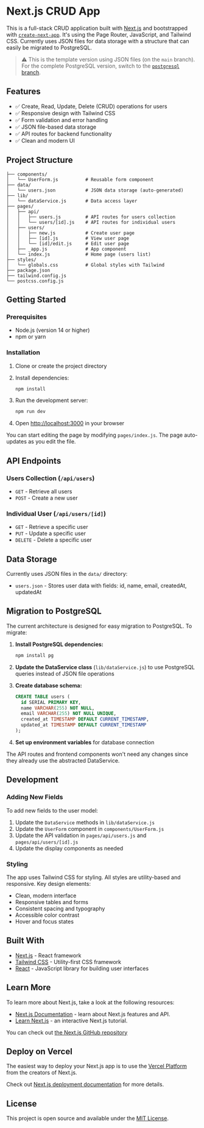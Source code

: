 # Next.js CRUD App

This is a full-stack CRUD application built with [Next.js](https://nextjs.org) and  bootstrapped with [`create-next-app`](https://nextjs.org/docs/pages/api-reference/create-next-app). It's using the Page Router, JavaScript, and Tailwind CSS. Currently uses JSON files for data storage with a structure that can easily be migrated to PostgreSQL.

> ⚠️ This is the template version using JSON files (on the `main` branch).
>    For the complete PostgreSQL version, switch to the [`postgresql` branch](https://github.com/fraternity25/Next-crud-template/tree/postgresql).

## Features

- ✅ Create, Read, Update, Delete (CRUD) operations for users
- ✅ Responsive design with Tailwind CSS
- ✅ Form validation and error handling
- ✅ JSON file-based data storage
- ✅ API routes for backend functionality
- ✅ Clean and modern UI

## Project Structure

```
├── components/
│   └── UserForm.js          # Reusable form component
├── data/
│   └── users.json           # JSON data storage (auto-generated)
├── lib/
│   └── dataService.js       # Data access layer
├── pages/
│   ├── api/
│   │   ├── users.js         # API routes for users collection
│   │   └── users/[id].js    # API routes for individual users
│   ├── users/
│   │   ├── new.js           # Create user page
│   │   ├── [id].js          # View user page
│   │   └── [id]/edit.js     # Edit user page
│   ├── _app.js              # App component
│   └── index.js             # Home page (users list)
├── styles/
│   └── globals.css          # Global styles with Tailwind
├── package.json
├── tailwind.config.js
└── postcss.config.js
```

## Getting Started

### Prerequisites

- Node.js (version 14 or higher)
- npm or yarn

### Installation

1. Clone or create the project directory
2. Install dependencies:
   ```bash
   npm install
   ```

3. Run the development server:
   ```bash
   npm run dev
   ```

4. Open [http://localhost:3000](http://localhost:3000) in your browser

You can start editing the page by modifying `pages/index.js`. The page auto-updates as you edit the file.

## API Endpoints

### Users Collection (`/api/users`)
- `GET` - Retrieve all users
- `POST` - Create a new user

### Individual User (`/api/users/[id]`)
- `GET` - Retrieve a specific user
- `PUT` - Update a specific user
- `DELETE` - Delete a specific user

## Data Storage

Currently uses JSON files in the `data/` directory:
- `users.json` - Stores user data with fields: id, name, email, createdAt, updatedAt

## Migration to PostgreSQL

The current architecture is designed for easy migration to PostgreSQL. To migrate:

1. **Install PostgreSQL dependencies:**
   ```bash
   npm install pg
   ```

2. **Update the DataService class** (`lib/dataService.js`) to use PostgreSQL queries instead of JSON file operations

3. **Create database schema:**
   ```sql
   CREATE TABLE users (
     id SERIAL PRIMARY KEY,
     name VARCHAR(255) NOT NULL,
     email VARCHAR(255) NOT NULL UNIQUE,
     created_at TIMESTAMP DEFAULT CURRENT_TIMESTAMP,
     updated_at TIMESTAMP DEFAULT CURRENT_TIMESTAMP
   );
   ```

4. **Set up environment variables** for database connection

The API routes and frontend components won't need any changes since they already use the abstracted DataService.

## Development

### Adding New Fields

To add new fields to the user model:

1. Update the `DataService` methods in `lib/dataService.js`
2. Update the `UserForm` component in `components/UserForm.js`
3. Update the API validation in `pages/api/users.js` and `pages/api/users/[id].js`
4. Update the display components as needed

### Styling

The app uses Tailwind CSS for styling. All styles are utility-based and responsive. Key design elements:

- Clean, modern interface
- Responsive tables and forms
- Consistent spacing and typography
- Accessible color contrast
- Hover and focus states

## Built With

- [Next.js](https://nextjs.org/) - React framework
- [Tailwind CSS](https://tailwindcss.com/) - Utility-first CSS framework
- [React](https://reactjs.org/) - JavaScript library for building user interfaces

## Learn More

To learn more about Next.js, take a look at the following resources:

- [Next.js Documentation](https://nextjs.org/docs) - learn about Next.js features and API.
- [Learn Next.js](https://nextjs.org/learn-pages-router) - an interactive Next.js tutorial.

You can check out [the Next.js GitHub repository](https://github.com/vercel/next.js)

## Deploy on Vercel

The easiest way to deploy your Next.js app is to use the [Vercel Platform](https://vercel.com/new?utm_medium=default-template&filter=next.js&utm_source=create-next-app&utm_campaign=create-next-app-readme) from the creators of Next.js.

Check out [Next.js deployment documentation](https://nextjs.org/docs/pages/building-your-application/deploying) for more details.

## License

This project is open source and available under the [MIT License](LICENSE).

